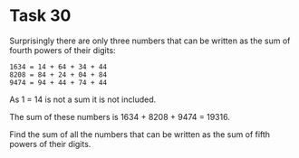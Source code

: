 # Task 30
Surprisingly there are only three numbers that can be written as the sum of fourth powers of their digits:

    1634 = 14 + 64 + 34 + 44
    8208 = 84 + 24 + 04 + 84
    9474 = 94 + 44 + 74 + 44

As 1 = 14 is not a sum it is not included.

The sum of these numbers is 1634 + 8208 + 9474 = 19316.

Find the sum of all the numbers that can be written as the sum of fifth powers of their digits.

